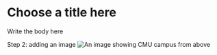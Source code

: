 # Choose a title here
Write the body here

Step 2: adding an image
![An image showing CMU campus from above](https://github.com/abdullah2032/skills-communicate-using-markdown/assets/54865649/3dc69e34-08d1-46ea-af0a-521ef2f3c6d2)
